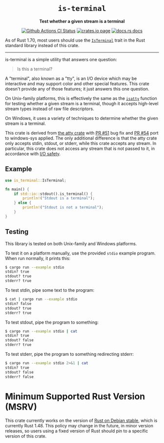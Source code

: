 <div align="center">
  <h1><code>is-terminal</code></h1>

  <p>
    <strong>Test whether a given stream is a terminal</strong>
  </p>

  <p>
    <a href="https://github.com/sunfishcode/is-terminal/actions?query=workflow%3ACI"><img src="https://github.com/sunfishcode/is-terminal/workflows/CI/badge.svg" alt="Github Actions CI Status" /></a>
    <a href="https://crates.io/crates/is-terminal"><img src="https://img.shields.io/crates/v/is-terminal.svg" alt="crates.io page" /></a>
    <a href="https://docs.rs/is-terminal"><img src="https://docs.rs/is-terminal/badge.svg" alt="docs.rs docs" /></a>
  </p>
</div>

As of Rust 1.70, most users should use the [`IsTerminal`] trait in the Rust
standard library instead of this crate.

<hr>

is-terminal is a simple utility that answers one question:

> Is this a terminal?

A "terminal", also known as a "tty", is an I/O device which may be interactive
and may support color and other special features. This crate doesn't provide
any of those features; it just answers this one question.

On Unix-family platforms, this is effectively the same as the [`isatty`]
function for testing whether a given stream is a terminal, though it accepts
high-level stream types instead of raw file descriptors.

On Windows, it uses a variety of techniques to determine whether the given
stream is a terminal.

This crate is derived from [the atty crate] with [PR \#51] bug fix and
[PR \#54] port to windows-sys applied. The only additional difference is that
the atty crate only accepts stdin, stdout, or stderr, while this crate accepts
any stream. In particular, this crate does not access any stream that is not
passed to it, in accordance with [I/O safety].

[PR \#51]: https://github.com/softprops/atty/pull/51
[PR \#54]: https://github.com/softprops/atty/pull/54

## Example

```rust
use is_terminal::IsTerminal;

fn main() {
    if std::io::stdout().is_terminal() {
        println!("Stdout is a terminal");
    } else {
        println!("Stdout is not a terminal");
    }
}
```

## Testing

This library is tested on both Unix-family and Windows platforms.

To test it on a platform manually, use the provided `stdio` example program.
When run normally, it prints this:

```bash
$ cargo run --example stdio
stdin? true
stdout? true
stderr? true
```

To test stdin, pipe some text to the program:

```bash
$ cat | cargo run --example stdio
stdin? false
stdout? true
stderr? true
```

To test stdout, pipe the program to something:

```bash
$ cargo run --example stdio | cat
stdin? true
stdout? false
stderr? true
```

To test stderr, pipe the program to something redirecting stderr:

```bash
$ cargo run --example stdio 2>&1 | cat
stdin? true
stdout? false
stderr? false
```

# Minimum Supported Rust Version (MSRV)

This crate currently works on the version of [Rust on Debian stable], which is
currently Rust 1.48. This policy may change in the future, in minor version
releases, so users using a fixed version of Rust should pin to a specific
version of this crate.

[`isatty`]: https://man7.org/linux/man-pages/man3/isatty.3.html
[the atty crate]: https://crates.io/crates/atty
[I/O safety]: https://github.com/rust-lang/rfcs/blob/master/text/3128-io-safety.md
[Rust on Debian stable]: https://packages.debian.org/stable/rust/rustc
[`IsTerminal`]: https://doc.rust-lang.org/stable/std/io/trait.IsTerminal.html
